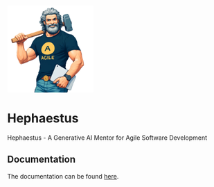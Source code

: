 <img alt="Hephaestus Logo" height="200px" src="./docs/images/agile_hephaestus.png">

# Hephaestus
Hephaestus - A Generative AI Mentor for Agile Software Development

## Documentation
The documentation can be found [here](https://ls1intum.github.io/Hephaestus/).